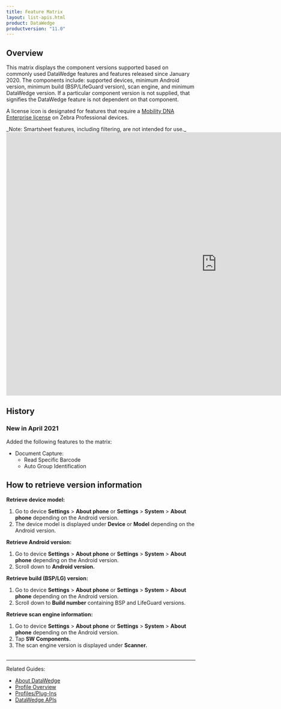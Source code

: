 ```yaml
---
title: Feature Matrix
layout: list-apis.html
product: DataWedge
productversion: "11.0"
---
```


## Overview

<p>This matrix displays the component versions supported based on commonly used DataWedge features and features released since January 2020. The components include: supported devices, minimum Android version, minimum build (BSP/LifeGuard version), scan engine, and minimum DataWedge version. If a particular component version is not supplied, that signifies the DataWedge feature is not dependent on that component.</p>
<!--<p>Some features rely on the scan engine. The supported scan engines will be updated in the near future.</p> -->

<p>A license icon is designated for features that require a <a href="/licensing">Mobility DNA Enterprise license</a> on Zebra Professional devices.</p>
_Note: Smartsheet features, including filtering, are not intended for use._
<IFRAME WIDTH=1120 HEIGHT=700 FRAMEBORDER=0 SRC="https://app.smartsheet.com/b/publish?EQBCT=0d83073f23f84ccbb82b9f43fed1a772"></IFRAME>

## History

### New in April 2021

Added the following features to the matrix:

- Document Capture:
  - Read Specific Barcode
  - Auto Group Identification

## How to retrieve version information

**Retrieve device model:**

1. Go to device **Settings** > **About phone** or **Settings** > **System** > **About phone** depending on the Android version.
2. The device model is displayed under **Device** or **Model** depending on the Android version.

**Retrieve Android version:**

1. Go to device **Settings** > **About phone** or **Settings** > **System** > **About phone** depending on the Android version.
2. Scroll down to **Android version.**

**Retrieve build (BSP/LG) version:**

1. Go to device **Settings** > **About phone** or **Settings** > **System** > **About phone** depending on the Android version.
2. Scroll down to **Build number** containing BSP and LifeGuard versions.

**Retrieve scan engine information:**

1. Go to device **Settings** > **About phone** or **Settings** > **System** > **About phone** depending on the Android version.
2. Tap **SW Components.**
3. The scan engine version is displayed under **Scanner.**
   <br>
   <br>

---

Related Guides:

- [About DataWedge](../about)
- [Profile Overview](../overview)
- [Profiles/Plug-Ins](../profiles)
- [DataWedge APIs](../api)
